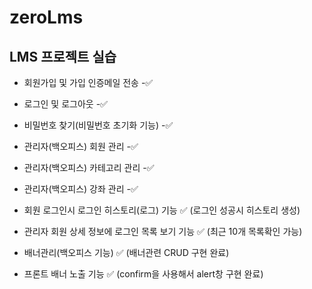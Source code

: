 # zeroLms

## LMS 프로젝트 실습 


- 회원가입 및 가입 인증메일 전송 -✅
- 로그인 및 로그아웃 -✅
- 비밀번호 찾기(비밀번호 초기화 기능) -✅
- 관리자(백오피스) 회원 관리 -✅
- 관리자(백오피스) 카테고리 관리 -✅
- 관리자(백오피스) 강좌 관리 -✅

- 회원 로그인시 로그인 히스토리(로그) 기능 ✅ (로그인 성공시 히스토리 생성)
- 관리자 회원 상세 정보에 로그인 목록 보기 기능 ✅ (최근 10개 목록확인 가능)
- 배너관리(백오피스 기능) ✅ (배너관련 CRUD 구현 완료) 
- 프론트 배너 노출 기능 ✅ (confirm을 사용해서 alert창 구현 완료)
